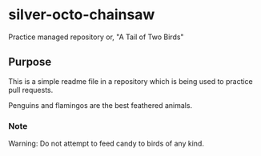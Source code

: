 # silver-octo-chainsaw
Practice managed repository
or, "A Tail of Two Birds"

## Purpose

This is a simple readme file in a repository which is being used to practice pull requests.

Penguins and flamingos are the best feathered animals.

### Note

Warning: Do not attempt to feed candy to birds of any kind.
